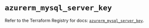 # `azurerm_mysql_server_key`

Refer to the Terraform Registry for docs: [`azurerm_mysql_server_key`](https://registry.terraform.io/providers/hashicorp/azurerm/3.109.0/docs/resources/mysql_server_key).
